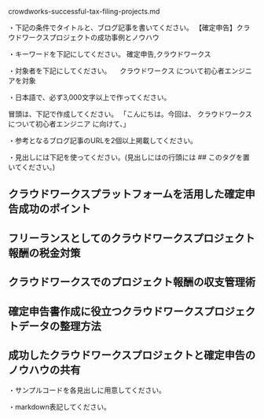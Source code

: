 crowdworks-successful-tax-filing-projects.md

・下記の条件でタイトルと、ブログ記事を書いてください。
【確定申告】クラウドワークスプロジェクトの成功事例とノウハウ

・キーワードを下記にしてください。
確定申告,クラウドワークス

・対象者を下記にしてください。
　クラウドワークス について初心者エンジニアを対象


・日本語で、必ず3,000文字以上で作ってください。

冒頭は、下記で作成してください。
「こんにちは。今回は、
クラウドワークスについて初心者エンジニア
に向けて、」

・参考となるブログ記事のURLを2個以上掲載してください。

・見出しには下記を使ってください。(見出しにはの行頭には ## このタグを置いてください。)
## クラウドワークスプラットフォームを活用した確定申告成功のポイント
## フリーランスとしてのクラウドワークスプロジェクト報酬の税金対策
## クラウドワークスでのプロジェクト報酬の収支管理術
## 確定申告書作成に役立つクラウドワークスプロジェクトデータの整理方法
## 成功したクラウドワークスプロジェクトと確定申告のノウハウの共有

・サンプルコードを各見出しに用意してください。

・markdown表記してください。



